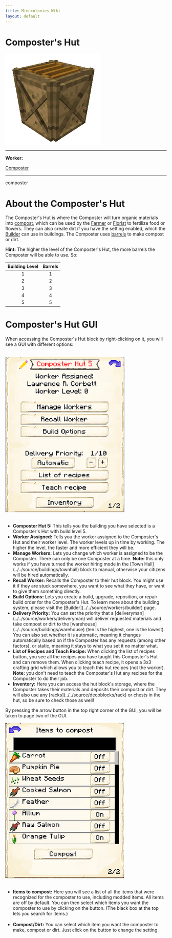 ```yaml
---
title: Minecolonies Wiki
layout: default
---
```

# Composter's Hut

<div class="infobox box text-center">
    <img src="../../assets/images/buildings/composter.png" alt="Composter's Hut" />
    <hr />
    <div class="row section-text text-left">
        <div class="col">
        <p><strong>Worker:</strong></p>
        </div>
        <div class="col">
        <p><a href="../workers/composter">Composter</a></p>
        </div>
    </div>
    <hr />
    <recipe>composter</recipe>
</div>

# About the Composter's Hut

The Composter's Hut is where the Composter will turn organic materials into [compost](../../source/items/compost), which can be used by the [Farmer](../../source/worker/farmer) or [Florist](../../source/worker/florist) to fertilize food or flowers. They can also create dirt if you have the setting enabled, which the [Builder](../../source/worker/builder) can use in buildings. The Composter uses [barrels](../../source/items/barrel) to make compost or dirt.

**Hint:** The higher the level of the Composter's Hut, the more barrels the Composter will be able to use. So:


| Building Level | Barrels |
| :-----: | :-----: |
| 1 | 1 |
| 2 | 2 |
| 3 | 3 |
| 4 | 4 |
| 5 | 5 |


# Composter's Hut GUI

When accessing the Composter's Hut block by right-clicking on it, you will see a GUI with different options:

<br>
<div class="row">
  <div class="col-sm-12 col-md">
    <img src="../../assets/images/gui/compostergui1.png" class="img-fluid mx-auto" alt="Composter GUI">
  </div>
  <div class="col-sm-12 col-md">
      <br>
    <ul>
      <li><strong>Composter Hut 5:</strong> This tells you the building you have selected is a Composter's Hut with build level 5.</li>
      <li><strong>Worker Assigned:</strong> Tells you the worker assigned to the Composter's Hut and their worker level. The worker levels up in time by working. The higher the level, the faster and more efficient they will be.</li>
          <li><strong>Manage Workers:</strong> Lets you change which worker is assigned to be the Composter. There can only be one Composter at a time. <b>Note:</b> this only works if you have turned the worker hiring mode in the [Town Hall](../../source/buildings/townhall) block to manual, otherwise your citizens will be hired automatically.</li>
      <li><strong>Recall Worker:</strong> Recalls the Composter to their hut block. You might use it if they are stuck somewhere, you want to see what they have, or want to give them something directly.</li>
      <li><strong>Build Options:</strong> Lets you create a build, upgrade, reposition, or repair build order for the Composter's Hut. To learn more about the building system, please visit the [Builder](../../source/workers/builder) page.</li>
      <li><strong>Delivery Priority:</strong> You can set the priority that a [deliveryman](../../source/workers/deliveryman) will deliver requested materials and take compost or dirt to the [warehouse](../../source/buildings/warehouse) (ten is the highest, one is the lowest). You can also set whether it is automatic, meaning it changes automatically based on if the Composter has any requests (among other factors), or static, meaning it stays to what you set it no matter what.</li>
      <li><strong>List of Recipes and Teach Recipe:</strong> When clicking the list of recipes button, you see all the recipes you have taught this Composter's Hut and can remove them. When clicking teach recipe, it opens a 3x3 crafting grid which allows you to teach this hut recipes (not the worker). <b>Note:</b> you don't need to teach the Composter's Hut any recipes for the Composter to do their job.</li>
      <li><strong>Inventory:</strong> Here you can access the hut block's storage, where the Composter takes their materials and deposits their compost or dirt. They will also use any [racks](../../source/decoblocks/rack) or chests in the hut, so be sure to check those as well!</li>
    </ul>
  </div>
</div>



By pressing the arrow button in the top right corner of the GUI, you will be taken to page two of the GUI.

<div class="row">
  <div class="col-sm-12 col-md">
    <img src="../../assets/images/gui/compostergui2.png" class="img-fluid mx-auto" alt="Composter GUI 2">
  </div>
  <div class="col-sm-12 col-md">
    <ul><br>
      <li><strong>Items to compost:</strong> Here you will see a list of all the items that were recognized for the composter to use, including modded items. All items are off by default. You can then select which items you want the composter to use by clicking on the button. (The black box at the top lets you search for items.)</li><br>
     <li><strong>Compost/Dirt:</strong> You can select which item you want the composter to make, compost or dirt. Just click on the button to change the setting.</li>
    </ul>
  </div>
</div>
<br>  
  <br>
